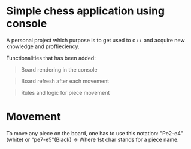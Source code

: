 # Simple chess application using console
A personal project which purpose is to get used to c++ and acquire new knowledge and proffieciency.

Functionalities that has been added:
  > Board rendering in the console
  
  > Board refresh after each movement
  
  > Rules and logic for piece movement
  
# Movement
To move any piece on the board, one has to use this notation:
  "Pe2-e4"(white) or "pe7-e5"(Black) -> Where 1st char stands for a piece name.
